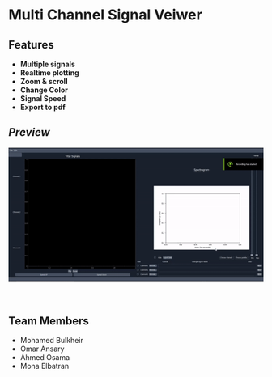 # **Multi Channel Signal Veiwer**

## **Features**

- **Multiple signals**<br>
- **Realtime plotting**<br>
- **Zoom & scroll**<br>
- **Change Color**<br>
- **Signal Speed**<br>
- **Export to pdf**<br>

## ***Preview***

<img src="Images/Signal Viewer.gif">
<br>
<br>
<br>

## **Team Members**

- Mohamed Bulkheir 
- Omar Ansary
- Ahmed Osama
- Mona Elbatran
